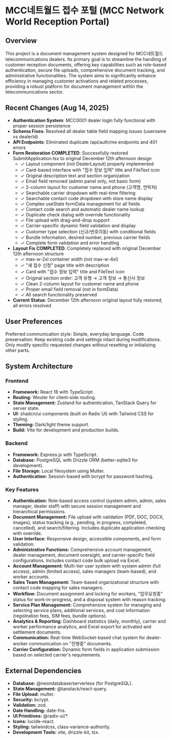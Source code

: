 # MCC네트월드 접수 포털 (MCC Network World Reception Portal)

## Overview
This project is a document management system designed for MCC네트월드 telecommunications dealers. Its primary goal is to streamline the handling of customer reception documents, offering key capabilities such as role-based authentication, secure file uploads, comprehensive document tracking, and administrative functionalities. The system aims to significantly enhance efficiency in managing customer activations and related processes, providing a robust platform for document management within the telecommunications sector.

## Recent Changes (Aug 14, 2025)
- **Authentication System**: MCC0001 dealer login fully functional with proper session persistence
- **Schema Fixes**: Resolved all dealer table field mapping issues (username vs dealerId)
- **API Endpoints**: Eliminated duplicate /api/auth/me endpoints and 401 errors
- **Form Restoration COMPLETED**: Successfully restored SubmitApplication.tsx to original December 12th afternoon design
  - ✓ Layout component (not DealerLayout) properly implemented
  - ✓ Card-based interface with "접수 정보 입력" title and FileText icon
  - ✓ Original description text and section organization
  - ✓ Email field removed (admin panel only, not basic form)
  - ✓ 2-column layout for customer name and phone (고객명, 연락처)
  - ✓ Searchable carrier dropdown with real-time filtering
  - ✓ Searchable contact code dropdown with store name display
  - ✓ Complex useState formData management for all fields
  - ✓ Contact code search and automatic dealer name lookup
  - ✓ Duplicate check dialog with override functionality
  - ✓ File upload with drag-and-drop support
  - ✓ Carrier-specific dynamic field validation and display
  - ✓ Customer type selection (신규/번호이동) with conditional fields
  - ✓ Bundle information, desired number, previous carrier fields
  - ✓ Complete form validation and error handling
- **Layout Fix COMPLETED**: Completely replaced with original December 12th afternoon structure
  - ✓ max-w-2xl container width (not max-w-4xl)
  - ✓ "새 접수 신청" page title with description
  - ✓ Card with "접수 정보 입력" title and FileText icon
  - ✓ Original section order: 고객 유형 → 고객 정보 → 통신사 정보
  - ✓ Clean 2-column layout for customer name and phone
  - ✓ Proper email field removal (not in formData)
  - ✓ All search functionality preserved
- **Current Status**: December 12th afternoon original layout fully restored, all errors resolved

## User Preferences
Preferred communication style: Simple, everyday language.
Code preservation: Keep existing code and settings intact during modifications. Only modify specific requested changes without resetting or initializing other parts.

## System Architecture
### Frontend
- **Framework:** React 18 with TypeScript.
- **Routing:** Wouter for client-side routing.
- **State Management:** Zustand for authentication, TanStack Query for server state.
- **UI:** shadcn/ui components (built on Radix UI) with Tailwind CSS for styling.
- **Theming:** Dark/light theme support.
- **Build:** Vite for development and production builds.

### Backend
- **Framework:** Express.js with TypeScript.
- **Database:** PostgreSQL with Drizzle ORM (better-sqlite3 for development).
- **File Storage:** Local filesystem using Multer.
- **Authentication:** Session-based with bcrypt for password hashing.

### Key Features
- **Authentication:** Role-based access control (system admin, admin, sales manager, dealer staff) with secure session management and hierarchical permissions.
- **Document Management:** File upload with validation (PDF, DOC, DOCX, images), status tracking (e.g., pending, in progress, completed, cancelled), and search/filtering. Includes duplicate application checking with override.
- **User Interface:** Responsive design, accessible components, and form validation.
- **Administrative Functions:** Comprehensive account management, dealer management, document oversight, and carrier-specific field configurations. Includes contact code bulk upload via Excel.
- **Account Management:** Multi-tier user system with system admin (full access), admin (limited access), sales managers (team-based), and worker accounts.
- **Sales Team Management:** Team-based organizational structure with contact code mapping for sales managers.
- **Workflow:** Document assignment and locking for workers, "업무요청중" status for work-in-progress, and a disposal system with reason tracking.
- **Service Plan Management:** Comprehensive system for managing and selecting service plans, additional services, and cost information (registration fees, SIM fees, bundle options).
- **Analytics & Reporting:** Dashboard statistics (daily, monthly), carrier and worker performance analytics, and Excel export for activated and settlement documents.
- **Communication:** Real-time WebSocket-based chat system for dealer-worker communication on "진행중" documents.
- **Carrier Configuration:** Dynamic form fields in application submission based on selected carrier's requirements.

## External Dependencies
- **Database:** @neondatabase/serverless (for PostgreSQL).
- **State Management:** @tanstack/react-query.
- **File Upload:** multer.
- **Security:** bcrypt.
- **Validation:** zod.
- **Date Handling:** date-fns.
- **UI Primitives:** @radix-ui/*.
- **Icons:** lucide-react.
- **Styling:** tailwindcss, class-variance-authority.
- **Development Tools:** vite, drizzle-kit, tsx.
